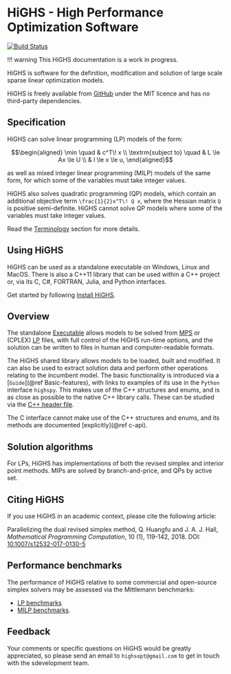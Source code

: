 # HiGHS - High Performance Optimization Software

[![Build Status](https://github.com/ERGO-Code/HiGHS/workflows/build/badge.svg)](https://github.com/ERGO-Code/HiGHS/actions?query=workflow%3Abuild+branch%3Amaster)

!!! warning
    This HiGHS documentation is a work in progress.

HiGHS is software for the definition, modification and solution of large scale
sparse linear optimization models.

HiGHS is freely available from [GitHub](https://github.com/ERGO-Code/HiGHS)
under the MIT licence and has no third-party dependencies.

## Specification

HiGHS can solve linear programming (LP) models of the form:
```math
\begin{aligned}
\min                \quad & c^T\! x        \\
\textrm{subject to} \quad & L \le Ax \le U  \\
                          & l \le x \le u,
\end{aligned}
```
as well as mixed integer linear programming (MILP) models of the same form, for
which some of the variables must take integer values.

HiGHS also solves quadratic programming (QP) models, which contain an additional
objective term ``\frac{1}{2}x^T\! Q x``, where the Hessian matrix ``Q`` is
positive semi-definite. HiGHS cannot solve QP models where some of the variables
must take integer values.

Read the [Terminology](@ref) section for more details.

## Using HiGHS

HiGHS can be used as a standalone executable on Windows, Linux and MacOS. There
is also a C++11 library that can be used within a C++ project or, via its C, C#,
FORTRAN, Julia, and Python interfaces.

Get started by following [Install HiGHS](@ref).

## Overview

The standalone [Executable](@ref) allows models to be solved from
[MPS](https://en.wikipedia.org/wiki/MPS_(format)) or (CPLEX)
[LP](https://web.mit.edu/lpsolve/doc/CPLEX-format.htm) files, with full control
of the HiGHS run-time options, and the solution can be written to files in human
and computer-readable formats.

The HiGHS shared library allows models to be loaded, built and modified. It can
also be used to extract solution data and perform other operations relating to
the incumbent model. The basic functionality is introduced via a [`Guide`](@ref Basic-features),
with links to examples of its use in the `Python` interface `highspy`. This makes use of the C++
structures and enums, and is as close as possible to the native C++ library
calls. These can be studied via the [C++ header file](https://github.com/ERGO-Code/HiGHS/blob/master/src/Highs.h).

The C interface cannot make use of the C++ structures and enums, and its methods are documented [explicitly](@ref c-api).

## Solution algorithms

For LPs, HiGHS has implementations of both the revised simplex and interior
point methods. MIPs are solved by branch-and-price, and QPs by active set.

## Citing HiGHS

If you use HiGHS in an academic context, please cite the following article:

Parallelizing the dual revised simplex method,
Q. Huangfu and J. A. J. Hall,
_Mathematical Programming Computation_, 10 (1), 119-142, 2018.
DOI: [10.1007/s12532-017-0130-5](https://link.springer.com/article/10.1007/s12532-017-0130-5)

## Performance benchmarks

The performance of HiGHS relative to some commercial and open-source simplex
solvers may be assessed via the Mittlemann benchmarks:

 * [LP benchmarks](http://plato.asu.edu/ftp/lpopt.html)
 * [MILP benchmarks](http://plato.asu.edu/ftp/milp.html).

## Feedback

Your comments or specific questions on HiGHS would be greatly appreciated, so
please send an email to `highsopt@gmail.com` to get in touch with the
sdevelopment team.
